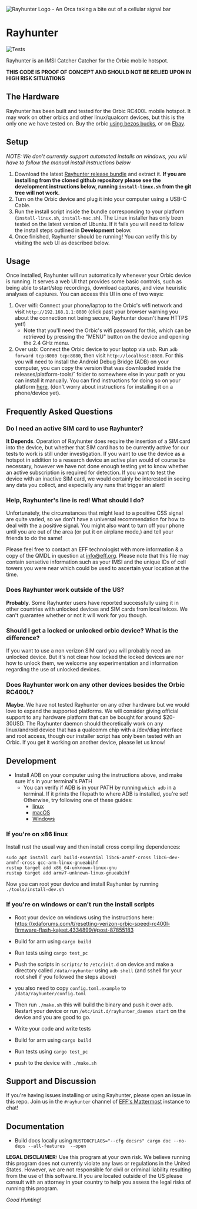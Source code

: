 ![Rayhunter Logo - An Orca taking a bite out of a cellular signal bar](https://www.eff.org/files/styles/media_browser_preview/public/banner_library/rayhunter-banner.png)
# Rayhunter

![Tests](https://github.com/EFForg/rayhunter/actions/workflows/check-and-test.yml/badge.svg)

Rayhunter is an IMSI Catcher Catcher for the Orbic mobile hotspot.

**THIS CODE IS PROOF OF CONCEPT AND SHOULD NOT BE RELIED UPON IN HIGH RISK SITUATIONS**


## The Hardware

Rayhunter has been built and tested for the Orbic RC400L mobile hotspot. It may work on other orbics and other
linux/qualcom devices, but this is the only one we have tested on.
Buy the orbic [using bezos bucks](https://www.amazon.com/Orbic-Verizon-Hotspot-Connect-Enabled/dp/B08N3CHC4Y),
or on [Ebay](https://www.ebay.com/sch/i.html?_nkw=orbic+rc400l).

## Setup

*NOTE: We don't currently support automated installs on windows, you will have to follow the manual install instructions below*

1. Download the latest [Rayhunter release bundle](https://github.com/EFForg/rayhunter/releases) and extract it.
**If you are installing from the cloned github repository please see the development instructions below, running `install-linux.sh` from the git tree will not work.**
2. Turn on the Orbic device and plug it into your computer using a USB-C Cable.
2. Run the install script inside the bundle corresponding to your platform (`install-linux.sh`, `install-mac.sh`). The Linux installer has only been tested on the latest version of Ubuntu. If it fails you will need to follow the install steps outlined in **Development** below.
3. Once finished, Rayhunter should be running! You can verify this by visiting the web UI as described below.


## Usage

Once installed, Rayhunter will run automatically whenever your Orbic device is running. It serves a web UI that provides some basic controls, such as being able to start/stop recordings, download captures, and view heuristic analyses of captures. You can access this UI in one of two ways:

1. Over wifi: Connect your phone/laptop to the Orbic's wifi network and visit `http://192.168.1.1:8080` (click past your browser warning you about the connection not being secure, Rayhunter doesn't have HTTPS yet!)
    * Note that you'll need the Orbic's wifi password for this, which can be retrieved by pressing the "MENU" button on the device and opening the 2.4 GHz menu.
2. Over usb: Connect the Orbic device to your laptop via usb. Run `adb forward tcp:8080 tcp:8080`, then visit `http://localhost:8080`. For this you will need to install the Android Debug Bridge (ADB) on your computer, you can copy the version that was downloaded inside the releases/platform-tools/` folder to somewhere else in your path or you can install it manually.  You can find instructions for doing so on your platform [here](https://www.xda-developers.com/install-adb-windows-macos-linux/#how-to-set-up-adb-on-your-computer), (don't worry about instructions for installing it on a phone/device yet).

## Frequently Asked Questions

### Do I need an active SIM card to use Rayhunter?
 **It Depends**. Operation of Rayhunter does require the insertion of a SIM card into the device, but whether that SIM card has to be currently active for our tests to work is still under investigation. If you want to use the device as a hotspot in addition to a research device an active plan would of course be necessary, however we have not done enough testing yet to know whether an active subscription is required for detection. If you want to test the device with an inactive SIM card, we would certainly be interested in seeing any data you collect, and especially any runs that trigger an alert!
### Help, Rayhunter's line is red! What should I do?
 Unfortunately, the circumstances that might lead to a positive CSS signal are quite varied, so we don't have a universal recommendation for how to deal with the a positive signal. You might also want to turn off your phone until you are out of the area (or put it on airplane mode,) and tell your friends to do the same!

 Please feel free to contact an EFF technologist with more information & a copy of the QMDL in question at [info@eff.org](mailto:info@eff.org). Please note that this file may contain sensetive information such as your IMSI and the unique IDs of cell towers you were near which could be used to ascertain your location at the time.
### Does Rayhunter work outside of the US?
**Probably**. Some Rayhunter users have reported successfully using it in other countries with unlocked devices and SIM cards from local telcos. We can't guarantee whether or not it will work for you though.
### Should I get a locked or unlocked orbic device? What is the difference?
If you want to use a non verizon SIM card you will probably need an unlocked device. But it's not clear how locked the locked devices are nor how to unlock them, we welcome any experimentation and information regarding the use of unlocked devices.
### Does Rayhunter work on any other devices besides the Orbic RC400L?
**Maybe**. We have not tested Rayhunter on any other hardware but we would love to expand the supported platforms. We will consider giving official support to any hardware platform that can be bought for around $20-30USD. The Rayhunter daemon should theoretically work on any linux/android device that has a qualcomm chip with a /dev/diag interface and root access, though our installer script has only been tested with an Orbic. If you get it working on another device, please let us know!

## Development
* Install ADB on your computer using the instructions above, and make sure it's in your terminal's PATH
  * You can verify if ADB is in your PATH by running `which adb` in a terminal. If it prints the filepath to where ADB is installed, you're set! Otherwise, try following one of these guides:
    * [linux](https://askubuntu.com/questions/652936/adding-android-sdk-platform-tools-to-path-downloaded-from-umake)
    * [macOS](https://www.repeato.app/setting-up-adb-on-macos-a-step-by-step-guide/)
    * [Windows](https://medium.com/@yadav-ajay/a-step-by-step-guide-to-setting-up-adb-path-on-windows-0b833faebf18)

### If you're on x86 linux
Install rust the usual way and then install cross compiling dependences:
```
sudo apt install curl build-essential libc6-armhf-cross libc6-dev-armhf-cross gcc-arm-linux-gnueabihf
rustup target add x86_64-unknown-linux-gnu
rustup target add armv7-unknown-linux-gnueabihf
```

Now you can root your device and install Rayhunter by running `./tools/install-dev.sh`

### If you're on windows or can't run the install scripts
* Root your device on windows using the instructions here: https://xdaforums.com/t/resetting-verizon-orbic-speed-rc400l-firmware-flash-kajeet.4334899/#post-87855183

* Build for arm using `cargo build`

* Run tests using `cargo test_pc`

* Push the scripts in `scripts/` to `/etc/init.d` on device and make a directory called `/data/rayhunter` using `adb shell` (and sshell for your root shell if you followed the steps above)

* you also need to copy `config.toml.example` to `/data/rayhunter/config.toml`

* Then run `./make.sh` this will build the binary and push it over adb. Restart your device or run `/etc/init.d/rayhunter_daemon start` on the device and you are good to go.

* Write your code and write tests

* Build for arm using `cargo build`

* Run tests using `cargo test_pc`

* push to the device with `./make.sh`

## Support and Discussion

If you're having issues installing or using Rayhunter, please open an issue in this repo. Join us in the `#rayhunter` channel of [EFF's Mattermost](https://opensource.eff.org/signup_user_complete/?id=6iqur37ucfrctfswrs14iscobw&md=link&sbr=su) instance to chat!

## Documentation
* Build docs locally using `RUSTDOCFLAGS="--cfg docsrs" cargo doc --no-deps --all-features  --open`

**LEGAL DISCLAIMER:** Use this program at your own risk. We believe running this program does not currently violate any laws or regulations in the United States. However, we are not responsible for civil or criminal liability resulting from the use of this software. If you are located outside of the US please consult with an attorney in your country to help you assess the legal risks of running this program.

*Good Hunting!*
